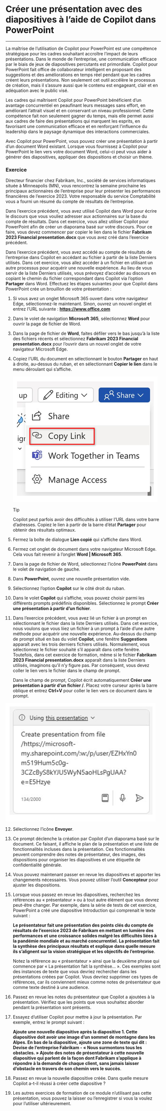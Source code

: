 
# Créer une présentation avec des diapositives à l’aide de Copilot dans PowerPoint
---
La maîtrise de l’utilisation de Copilot pour PowerPoint est une compétence stratégique pour les cadres souhaitant accroître l’impact de leurs présentations. Dans le monde de l’entreprise, une communication efficace par le biais de jeux de diapositives percutants est primordiale. Copilot pour PowerPoint fait office de collaborateur intelligent en proposant des suggestions et des améliorations en temps réel pendant que les cadres créent leurs présentations. Non seulement cet outil accélère le processus de création, mais il s’assure aussi que le contenu est engageant, clair et en adéquation avec le public visé.

Les cadres qui maîtrisent Copilot pour PowerPoint bénéficient d’un avantage concurrentiel en peaufinant leurs messages sans effort, en améliorant l’attrait visuel et en conservant un niveau professionnel. Cette compétence fait non seulement gagner du temps, mais elle permet aussi aux cadres de faire des présentations qui marquent les esprits, en favorisant une communication efficace et en renforçant l’influence du leadership dans le paysage dynamique des interactions commerciales.

Avec Copilot pour PowerPoint, vous pouvez créer une présentation à partir d’un document Word existant. Lorsque vous fournissez à Copilot pour PowerPoint le lien vers votre document Word, celui-ci peut vous aider à générer des diapositives, appliquer des dispositions et choisir un thème.

### Exercice

Directeur financier chez Fabrikam, Inc., société de services informatiques située à Minneapolis (MN), vous rencontrez la semaine prochaine les principaux actionnaires de l’entreprise pour leur présenter les performances financières de l’exercice 2023. Votre responsable du service Comptabilité vous a fourni un résumé du compte de résultats de l’entreprise.

Dans l’exercice précédent, vous avez utilisé Copilot dans Word pour écrire le discours que vous vouliez adresser aux actionnaires sur la base du compte de résultats. Dans cet exercice, vous allez utiliser Copilot pour PowerPoint afin de créer un diaporama basé sur votre discours. Pour ce faire, vous devez commencer par copier le lien dans le fichier **Fabrikam 2023 Financial presentation.docx** que vous avez créé dans l’exercice précédent.

Dans l’exercice précédent, vous avez accédé au compte de résultats de l’entreprise dans Copilot en accédant au fichier à partir de la liste Derniers utilisés. Dans cet exercice, vous allez accéder à un fichier en utilisant un autre processus pour acquérir une nouvelle expérience. Au lieu de vous servir de la liste Derniers utilisés, vous prévoyez d’accéder au discours en copiant le chemin du fichier correspondant dans Copilot via l’option **Partager** dans Word. Effectuez les étapes suivantes pour que Copilot dans PowerPoint crée un brouillon de votre présentation :

1.  Si vous avez un onglet Microsoft 365 ouvert dans votre navigateur Edge, sélectionnez-le maintenant. Sinon, ouvrez un nouvel onglet et entrez l’URL suivante : **https://www.office.com**
2.  Dans le volet de navigation **Microsoft 365**, sélectionnez **Word** pour ouvrir la page de fichier de Word.
3.  Dans la page de fichier de **Word**, faites défiler vers le bas jusqu’à la liste des fichiers récents et sélectionnez **Fabrikam 2023 Financial presentation.docx** pour l’ouvrir dans un nouvel onglet de votre navigateur Microsoft Edge.
4.  Copiez l’URL du document en sélectionnant le bouton **Partager** en haut à droite, au-dessus du ruban, et en sélectionnant **Copier le lien** dans le menu déroulant qui s’affiche.
    
    ![Capture d’écran montrant le menu Partager et l’option Copier le lien mise en évidence.](../media/share-menu-with-copy-link-9fd1c60a.png)
    
    
     > [!TIP]
     > Copilot peut parfois avoir des difficultés à utiliser l’URL dans votre barre d’adresses. Copiez le lien à partir de la barre d’état **Partager** pour obtenir des résultats optimaux.

5.  Fermez la boîte de dialogue **Lien copié** qui s’affiche dans Word.
6.  Fermez cet onglet de document dans votre navigateur Microsoft Edge. Cela vous fait revenir à l’onglet **Word \| Microsoft 365**.
7.  Dans la page de fichier de Word, sélectionnez l’icône **PowerPoint** dans le volet de navigation de gauche.
8.  Dans **PowerPoint**, ouvrez une nouvelle présentation vide.
9.  Sélectionnez l’option **Copilot** sur le côté droit du ruban.
10. Dans le volet **Copilot** qui s’affiche, vous pouvez choisir parmi les différents prompts prédéfinis disponibles. Sélectionnez le prompt **Créer une présentation à partir d’un fichier**.
11. Dans l’exercice précédent, vous avez lié un fichier à un prompt en sélectionnant le fichier dans la liste Derniers utilisés. Dans cet exercice, nous voulons que vous liiez un fichier à un prompt à l’aide d’une autre méthode pour acquérir une nouvelle expérience. Au-dessus du champ de prompt situé en bas du volet **Copilot**, une fenêtre **Suggestions** apparaît avec les trois derniers fichiers utilisés. Normalement, vous sélectionnez le fichier souhaité s’il apparaît dans cette fenêtre. Toutefois, dans cet exercice de formation, même si le fichier **Fabrikam 2023 Financial presentation.docx** apparaît dans la liste Derniers utilisés, imaginons qu’il n’y figure pas. Par conséquent, vous devez coller le lien vers le fichier dans le champ de prompt.
    
    Dans le champ de prompt, Copilot écrit automatiquement **Créer une présentation à partir d’un fichier /**. Placez votre curseur après la barre oblique et entrez **Ctrl+V** pour coller le lien vers ce document dans le prompt.
    
 ![Capture d’écran montrant le champ de prompt Copilot dans PowerPoint avec le prompt Créer une présentation à partir d’un fichier et le lien vers le fichier.](../media/copilot-ppt-prompt-with-file-link-690f74ed.png)
    
12. Sélectionnez l’icône **Envoyer**.
13. Ce prompt déclenche la création par Copilot d’un diaporama basé sur le document. Ce faisant, il affiche le plan de la présentation et une liste de fonctionnalités incluses dans la présentation. Ces fonctionnalités peuvent comprendre des notes de présentateur, des images, des dispositions pour organiser les diapositives et une étiquette de confidentialité générale.
14. Vous pouvez maintenant passer en revue les diapositives et apporter les changements nécessaires. Vous pouvez utiliser l’outil **Concepteur** pour ajuster les dispositions.
15. Lorsque vous passez en revue les diapositives, recherchez les références au « présentateur » ou à tout autre élément que vous devrez peut-être changer. Par exemple, dans la série de tests de cet exercice, PowerPoint a créé une diapositive Introduction qui comprenait le texte suivant :
    
    **Le présentateur fait une présentation des points clés du compte de résultats de l’exercice 2023 de Fabrikam en mettant en lumière des performances et une croissance solides malgré les difficultés liées à la pandémie mondiale et au marché concurrentiel. La présentation fait la synthèse des principaux résultats et explique dans quelle mesure ils s’alignent sur la vision stratégique et les objectifs de l’entreprise**.
    
    Notez la référence au « présentateur » ainsi que la deuxième phrase qui commence par « La présentation fait la synthèse... ». Ces exemples sont des instances de texte que vous devriez rechercher dans les présentations créées par Copilot. Vous devriez supprimer ces types de références, car ils conviennent mieux comme notes de présentateur que comme texte destiné à une audience.
16. Passez en revue les notes du présentateur que Copilot a ajoutées à la présentation. Vérifiez que les points que vous souhaitez aborder pendant la présentation sont présents.
17. Essayez d’utiliser Copilot pour mettre à jour la présentation. Par exemple, entrez le prompt suivant :
    
    **Ajoute une nouvelle diapositive après la diapositive 1. Cette diapositive doit avoir une image d’un sommet de montagne dans les Alpes. En bas de la diapositive, ajoute une zone de texte qui dit : Devise de l’entreprise Fabrikam - « Nous surmontons tous les obstacles. » Ajoute des notes de présentateur à cette nouvelle diapositive qui parlent de la façon dont Fabrikam s’applique à répondre à la demande de chaque client, sans jamais laisser d’obstacle en travers de son chemin vers le succès**.
18. Passez en revue la nouvelle diapositive créée. Dans quelle mesure Copilot a-t-il réussi à créer cette diapositive ?
19. Les autres exercices de formation de ce module n’utilisant pas cette présentation, vous pouvez la laisser ou l’enregistrer si vous la voulez pour l’utiliser ultérieurement.
